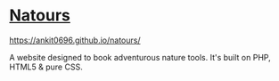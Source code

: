 # <a href="https://ankit0696.github.io/natours/">Natours</a>

https://ankit0696.github.io/natours/

A website designed to book adventurous nature tools.
It's built on PHP, HTML5 & pure CSS.
